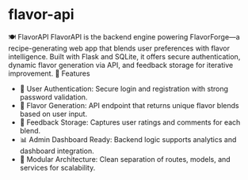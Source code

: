 # flavor-api
🍽️ FlavorAPI
FlavorAPI is the backend engine powering FlavorForge—a recipe-generating web app that blends user preferences with flavor intelligence. Built with Flask and SQLite, it offers secure authentication, dynamic flavor generation via API, and feedback storage for iterative improvement.
🚀 Features
- 🔐 User Authentication: Secure login and registration with strong password validation.
- 🧪 Flavor Generation: API endpoint that returns unique flavor blends based on user input.
- 💬 Feedback Storage: Captures user ratings and comments for each blend.
- 📊 Admin Dashboard Ready: Backend logic supports analytics and dashboard integration.
- 🧱 Modular Architecture: Clean separation of routes, models, and services for scalability.
